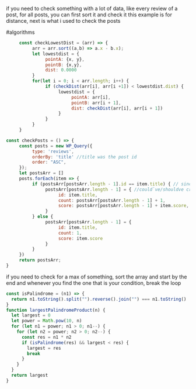 if you need to check something with a lot of data, like every review of a post, for all posts, you can first sort it and check it
this example is for distance, next is what i used to check the posts

#algorithms

```js
     const checkLowestDist = (arr) => {
          arr = arr.sort((a,b) => a.x - b.x);
          let lowestdist = {
               pointA: {x, y},
               pointB: {x,y},
               dist: 0.0000
          }
          for(let i = 0; i < arr.length; i++) {
               if (checkDist(arr[i], arr[i +1]) < lowestdist.dist) {
                    lowestdist = {
                         pointA: arr[i],
                         pointB: arr[i + 1],
                         dist: checkDist(arr[i], arr[i + 1])
                    }
               }
          }
     }

const checkPosts = () => {
     const posts = new WP_Query({
          type: 'reviews',
          orderBy: 'title' //title was the post id
          order: "ASC",
     });
     let postsArr = []
     posts.forEach(item => {
          if (postsArr[postsArr.length - 1].id == item.title) { // since its ordered in asc, to match the id it just needs to look at the last index and not all the indexes
               postsArr[postsArr.length - 1] = { //could`ve/shouldve created a variable in the project too, wouldve saved a long time writitng the same things
                    id: item.title,
                    count: postsArr[postsArr.length - 1] + 1,
                    score: postsArr[postsArr.length - 1] + item.score,
               }
          } else {
               postsArr[postsArr.length - 1] = {
                    id: item.title,
                    count: 1,
                    score: item.score
               }
          }
     })
     return postsArr;
}
```

if you need to check for a max of something, sort the array and start by the end and whenever you find the one that is your condition, break the loop

```js
const isPalindrome = (n1) => {
  return n1.toString().split("").reverse().join("") === n1.toString()
}
function largestPalindromeProduct(n) {
  let largest = 0
  let power = Math.pow(10, n)
  for (let n1 = power; n1 > 0; n1--) {
    for (let n2 = power; n2 > 0; n2--) {
      const res = n1 * n2
      if (isPalindrome(res) && largest < res) {
        largest = res
        break
      }
    }
  }
  return largest
}
```
